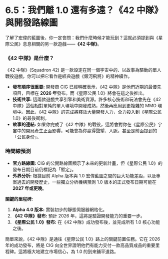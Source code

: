 # 6.5：我們離 1.0 還有多遠？《42 中隊》與開發路線圖

了解了宏偉的藍圖後，你一定會問：我們什麼時候才能玩到？這就必須提到與《星際公民》息息相關的另一款遊戲——**《42 中隊》**。

### 《42 中隊》是什麼？

《42 中隊》(Squadron 42) 是一款設定在同一個宇宙中的、以故事為驅動的單人戰役遊戲，你可以把它看作是經典遊戲《銀河飛將》的精神續作。

- **發布順序很重要:** 開發商 CIG 已經明確表示，《42 中隊》是他們近期的最優先項目，目標在 **2026 年**發布。而《星際公民 1.0》將會在這之後推出。
- **技術共享:** 這兩款遊戲共享引擎和美術資源。許多核心技術和玩法會先在《42 中隊》這個相對單純的單人環境中開發成熟，然後再應用到更複雜的 MMO 環境中。因此，《42 中隊》的完成將釋放大量開發人力，全力投入到《星際公民 1.0》的最後衝刺。
- **故事的連結:** 如果你完成了《42 中隊》的戰役，這將會對你在《星際公民》宇宙中的開局產生正面影響，可能會為你贏得聲望、人脈，甚至是前面提到的「公民身份」。

### 時間線預測

- **官方路線圖:** CIG 的公開路線圖顯示了未來的更新計畫，但《星際公民 1.0》的發布日期目前仍標記為「暫定」。
- **外界分析:** 根據目前 Alpha 版本與 1.0 宏偉藍圖之間的巨大功能差距，以及專案過去的開發歷史，一些獨立分析機構預測 1.0 版本的正式發布日期可能在 **2027 年或更晚**。

**關鍵的里程碑:**

1.  **Alpha 4.0 版本:** 實裝初步的靜態伺服器網格化。
2.  **《42 中隊》發布:** 預計 2026 年，這將是驗證開發能力的重要一步。
3.  **《星際公民 1.0》發布:** 在《42 中隊》成功發布後，並完成所有 1.0 核心功能之後。

簡單來說，《42 中隊》是通往《星際公民 1.0》路上的關鍵前置任務。它在 2026 年的成功發布，將是 CIG 向全世界證明他們有能力交付一款高品質成品的重要里程碑。這將極大地建立市場信心，為 1.0 的到來鋪平道路。

